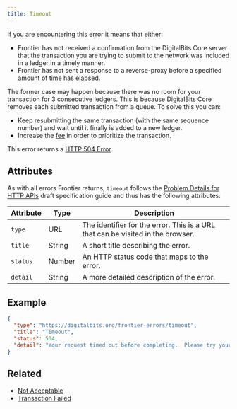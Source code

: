 ```yaml
---
title: Timeout
---
```


If you are encountering this error it means that either:

* Frontier has not received a confirmation from the DigitalBits Core server that the transaction you are
  trying to submit to the network was included in a ledger in a timely manner.
* Frontier has not sent a response to a reverse-proxy before a specified amount of time has elapsed.

The former case may happen because there was no room for your transaction for 3 consecutive
ledgers. This is because DigitalBits Core removes each submitted transaction from a queue. To solve
this you can:

* Keep resubmitting the same transaction (with the same sequence number) and wait until it finally
  is added to a new ledger.
* Increase the [fee](https://github.com/xdbfoundation/docs/blob/master/guides/concepts/fees.md) in order to prioritize the transaction.

This error returns a
[HTTP 504 Error](https://developer.mozilla.org/en-US/docs/Web/HTTP/Response_codes).

## Attributes

As with all errors Frontier returns, `timeout` follows the
[Problem Details for HTTP APIs](https://tools.ietf.org/html/draft-ietf-appsawg-http-problem-00)
draft specification guide and thus has the following attributes:

| Attribute   | Type   | Description                                                                     |
| ----------- | ------ | ------------------------------------------------------------------------------- |
| `type`      | URL    | The identifier for the error.  This is a URL that can be visited in the browser.|
| `title`     | String | A short title describing the error.                                             |
| `status`    | Number | An HTTP status code that maps to the error.                                     |
| `detail`    | String | A more detailed description of the error.                                       |

## Example
```json
{
  "type": "https://digitalbits.org/frontier-errors/timeout",
  "title": "Timeout",
  "status": 504,
  "detail": "Your request timed out before completing.  Please try your request again. If you are submitting a transaction make sure you are sending exactly the same transaction (with the same sequence number)."
}
```

## Related

- [Not Acceptable](https://github.com/xdbfoundation/go/tree/master/services/frontier/internal/docs/reference/errors/not-acceptable.md)
- [Transaction Failed](https://github.com/xdbfoundation/go/tree/master/services/frontier/internal/docs/reference/errors/transaction-failed.md)
